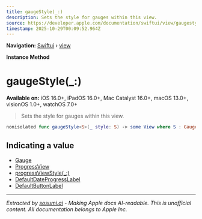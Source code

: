 ```yaml
---
title: gaugeStyle(_:)
description: Sets the style for gauges within this view.
source: https://developer.apple.com/documentation/swiftui/view/gaugestyle(_:)
timestamp: 2025-10-29T00:09:52.964Z
---
```


**Navigation:** [Swiftui](/documentation/swiftui) › [view](/documentation/swiftui/view)

**Instance Method**

# gaugeStyle(_:)

**Available on:** iOS 16.0+, iPadOS 16.0+, Mac Catalyst 16.0+, macOS 13.0+, visionOS 1.0+, watchOS 7.0+

> Sets the style for gauges within this view.

```swift
nonisolated func gaugeStyle<S>(_ style: S) -> some View where S : GaugeStyle
```

## Indicating a value

- [Gauge](/documentation/swiftui/gauge)
- [ProgressView](/documentation/swiftui/progressview)
- [progressViewStyle(_:)](/documentation/swiftui/view/progressviewstyle(_:))
- [DefaultDateProgressLabel](/documentation/swiftui/defaultdateprogresslabel)
- [DefaultButtonLabel](/documentation/swiftui/defaultbuttonlabel)

---

*Extracted by [sosumi.ai](https://sosumi.ai) - Making Apple docs AI-readable.*
*This is unofficial content. All documentation belongs to Apple Inc.*

